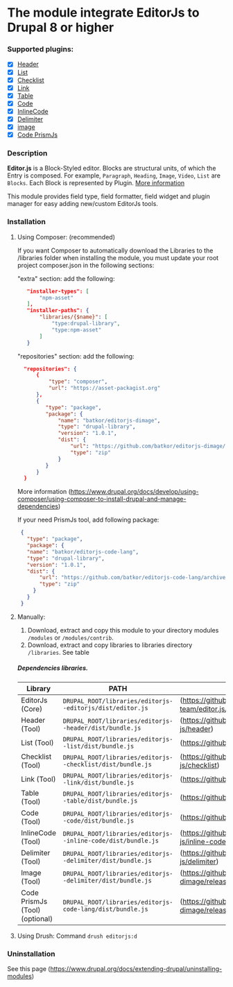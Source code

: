 The module integrate EditorJs to Drupal 8 or higher
===========

### Supported plugins:

- [x] [Header](https://github.com/editor-js/header)
- [x] [List](https://github.com/editor-js/list)
- [x] [Checklist](https://github.com/editor-js/checklist)
- [x] [Link](https://github.com/editor-js/link)
- [x] [Table](https://github.com/editor-js/table)
- [x] [Code](https://github.com/editor-js/code)
- [x] [InlineCode](https://github.com/editor-js/inline-code)
- [x] [Delimiter](https://github.com/editor-js/delimiter)
- [x] [image](https://github.com/batkor/editorjs-dimage)
- [x] [Code PrismJs](https://github.com/batkor/editorjs-code-lang)

### Description

**Editor.js** is a Block-Styled editor.
Blocks are structural units, of which the Entry is composed.
For example, `Paragraph`, `Heading`, `Image`, `Video`, `List` are `Blocks`.
Each Block is represented by Plugin.
[More information](https://editorjs.io/)

This module provides field type, field formatter, field widget
and plugin manager for easy adding new/custom EditorJs tools.

### Installation

1. Using Composer: (recommended)

   If you want Composer to automatically download the Libraries
   to the /libraries folder when installing the module, you must
   update your root project composer.json in the following sections:

   "extra" section: add the following:
   ```json
      "installer-types": [
          "npm-asset"
      ],
      "installer-paths": {
          "libraries/{$name}": [
              "type:drupal-library",
              "type:npm-asset"
          ]
      }
   ```
   "repositories" section: add the following:
   ```json
     "repositories": {
         {
             "type": "composer",
             "url": "https://asset-packagist.org"
         },
         {
            "type": "package",
            "package": {
                "name": "batkor/editorjs-dimage",
                "type": "drupal-library",
                "version": "1.0.1",
                "dist": {
                    "url": "https://github.com/batkor/editorjs-dimage/archive/1.0.1.zip",
                    "type": "zip"
                }
            }
         }
     }
   ```
   More information (https://www.drupal.org/docs/develop/using-composer/using-composer-to-install-drupal-and-manage-dependencies)

   If your need PrismJs tool, add following package:
   ```json
    {
      "type": "package",
      "package": {
      "name": "batkor/editorjs-code-lang",
      "type": "drupal-library",
      "version": "1.0.1",
      "dist": {
          "url": "https://github.com/batkor/editorjs-code-lang/archive/1.0.1.zip",
          "type": "zip"
        }
      }
    }
    ```
2. Manually:

   1. Download, extract and copy this module to your directory
      modules `/modules` or `/modules/contrib`.
   2. Download, extract and copy libraries to
      libraries directory `/libraries`. See table

    ##### Dependencies libraries.

    | Library       | PATH     | Link                    |
    | ----------- | -------- | -------------------------------|
    | EditorJs (Core) | `DRUPAL_ROOT/libraries/editorjs--editorjs/dist/editor.js` | (https://github.com/codex-team/editor.js/releases) |
    | Header (Tool) | `DRUPAL_ROOT/libraries/editorjs--header/dist/bundle.js` | (https://github.com/editor-js/header) |
    | List (Tool) | `DRUPAL_ROOT/libraries/editorjs--list/dist/bundle.js` | (https://github.com/editor-js/list) |
    | Checklist (Tool) | `DRUPAL_ROOT/libraries/editorjs--checklist/dist/bundle.js` | (https://github.com/editor-js/checklist) |
    | Link (Tool) | `DRUPAL_ROOT/libraries/editorjs--link/dist/bundle.js` | (https://github.com/editor-js/link) |
    | Table (Tool) | `DRUPAL_ROOT/libraries/editorjs--table/dist/bundle.js` | (https://github.com/editor-js/table) |
    | Code (Tool) | `DRUPAL_ROOT/libraries/editorjs--code/dist/bundle.js` | (https://github.com/editor-js/code) |
    | InlineCode (Tool) | `DRUPAL_ROOT/libraries/editorjs--inline-code/dist/bundle.js` | (https://github.com/editor-js/inline-code) |
    | Delimiter (Tool) | `DRUPAL_ROOT/libraries/editorjs--delimiter/dist/bundle.js` | (https://github.com/editor-js/delimiter) |
    | Image (Tool) | `DRUPAL_ROOT/libraries/editorjs--delimiter/dist/bundle.js` | (https://github.com/batkor/editorjs-dimage/releases) |
    | Code PrismJs (Tool) (optional) | `DRUPAL_ROOT/libraries/editorjs-code-lang/dist/bundle.js` | (https://github.com/batkor/editorjs-dimage/releases) |
3. Using Drush: Command `drush editorjs:d`
### Uninstallation

See this page (https://www.drupal.org/docs/extending-drupal/uninstalling-modules)

